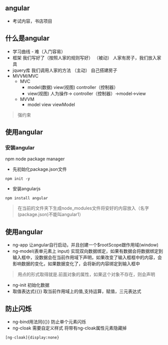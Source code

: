 ## angular
- 考试内容，书店项目
## 什么是angular
- 学习曲线 - 难（入门容易）
- 框架   我们写好了（按照人家的规则写好） （被动） 人家有房子，我们放入家具
- jquery库  我们调用人家的方法 （主动） 自己搭建房子
- MVVM/MVC
    - MVC
        - model(数据) view(视图) controller（控制器）
        - view(视图) 人为操作-> controller（控制器）->model->view
    - MVVM
        - model view viewModel
        
> 强约束

## 使用angular
### 安装angular 
npm node package manager  

- 先初始化package.json文件
```
npm init -y
```
- 安装angularjs
```
npm install angular
```

> 在当前的文件夹下生成node_modules文件将安好的内容放入（名字(package.json)不能叫angular1）

## 使用angular
- ng-app
让angular自行启动，并且创建一个$rootScope跟作用域(window)
- ng-model(表单元素上 input)
实现双向数据绑定，如果有数据会将数据绑定到输入框中，没数据会在当前作用域下声明，如果改变了输入框框中的内容，会影响数据的变化，如果数据变化了，会将新的内容绑定到输入框中

> 用点的形式取得就是.前面对象的属性，如果这个对象不存在，则会声明

- ng-init
初始化数据
- 取值表达式{{}}
取当前作用域上的值,支持运算，赋值，三元表达式

## 防止闪烁
- ng-bind用法同{{}} 防止单个元素闪烁
- ng-cloak 需要自定义样式 将带有ng-cloak属性元素隐藏掉
```
[ng-cloak]{display:none} 
```

